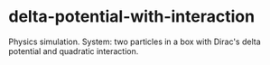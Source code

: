# delta-potential-with-interaction
Physics simulation. System: two particles in a box with Dirac's delta potential and quadratic interaction.
